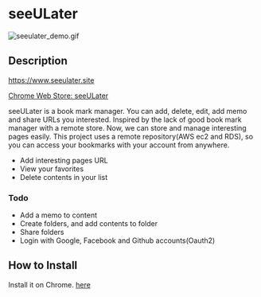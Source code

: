 seeULater
=========



![seeulater_demo.gif](https://github.com/jayhyun-hwang/seeULater/blob/main/seeulater_demo.gif)

Description
-----------

https://www.seeulater.site

[Chrome Web Store: seeULater](https://chrome.google.com/webstore/detail/seeulater/pemilclakldcfcijhimggelacjhkjogp/related?hl=ko)

seeULater is a book mark manager. You can add, delete, edit, add memo and share URLs you interested.
Inspired by the lack of good book mark manager with a remote store. Now, we can store and manage interesting pages easily. This project uses a remote repository(AWS ec2 and RDS), so you can access your bookmarks with your account from anywhere.

* Add interesting pages URL
* View your favorites
* Delete contents in your list

### Todo

* Add a memo to content
* Create folders, and add contents to folder
* Share folders
* Login with Google, Facebook and Github accounts(Oauth2)

How to Install
--------------

Install it on Chrome. [here](https://chrome.google.com/webstore/detail/seeulater/pemilclakldcfcijhimggelacjhkjogp/related?hl=ko)
